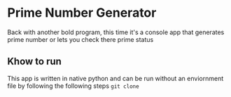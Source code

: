 # Prime Number Generator

Back with another bold program, this time it's a console app that generates prime number or lets you check there prime status

## Khow to run

This app is written in native python and can be run without an enviornment file by following the following steps
``
git clone 
``
